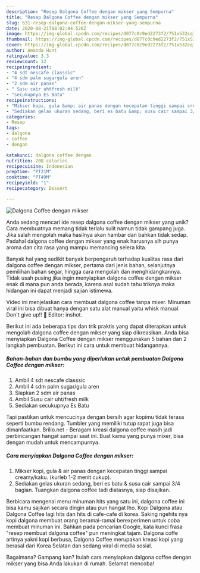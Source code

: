 ```yaml
---
description: "Resep Dalgona Coffee dengan mikser yang Sempurna"
title: "Resep Dalgona Coffee dengan mikser yang Sempurna"
slug: 631-resep-dalgona-coffee-dengan-mikser-yang-sempurna
date: 2020-08-21T08:02:04.526Z
image: https://img-global.cpcdn.com/recipes/d077c0c9ed2273f2/751x532cq70/dalgona-coffee-dengan-mikser-foto-resep-utama.jpg
thumbnail: https://img-global.cpcdn.com/recipes/d077c0c9ed2273f2/751x532cq70/dalgona-coffee-dengan-mikser-foto-resep-utama.jpg
cover: https://img-global.cpcdn.com/recipes/d077c0c9ed2273f2/751x532cq70/dalgona-coffee-dengan-mikser-foto-resep-utama.jpg
author: Amanda Hunt
ratingvalue: 3.3
reviewcount: 12
recipeingredient:
- "4 sdt nescafe classsic"
- "4 sdm palm sugargula aren"
- "2 sdm air panas"
- " Susu cair uhtfresh milk"
- "secukupnya Es Batu"
recipeinstructions:
- "Mikser kopi, gula &amp; air panas dengan kecepatan tinggi sampai creamy/kaku. (kurleb 1-2 menit cukup)."
- "Sediakan gelas ukuran sedang, beri es batu &amp; susu cair sampai 3/4 bagian. Tuangkan dalgona coffee tadi diatasnya, siap disajikan."
categories:
- Resep
tags:
- dalgona
- coffee
- dengan

katakunci: dalgona coffee dengan 
nutrition: 208 calories
recipecuisine: Indonesian
preptime: "PT21M"
cooktime: "PT49M"
recipeyield: "1"
recipecategory: Dessert

---
```



![Dalgona Coffee dengan mikser](https://img-global.cpcdn.com/recipes/d077c0c9ed2273f2/751x532cq70/dalgona-coffee-dengan-mikser-foto-resep-utama.jpg)

Anda sedang mencari ide resep dalgona coffee dengan mikser yang unik? Cara membuatnya memang tidak terlalu sulit namun tidak gampang juga. Jika salah mengolah maka hasilnya akan hambar dan bahkan tidak sedap. Padahal dalgona coffee dengan mikser yang enak harusnya sih punya aroma dan cita rasa yang mampu memancing selera kita.

Banyak hal yang sedikit banyak berpengaruh terhadap kualitas rasa dari dalgona coffee dengan mikser, pertama dari jenis bahan, selanjutnya pemilihan bahan segar, hingga cara mengolah dan menghidangkannya. Tidak usah pusing jika ingin menyiapkan dalgona coffee dengan mikser enak di mana pun anda berada, karena asal sudah tahu triknya maka hidangan ini dapat menjadi sajian istimewa.

Video ini menjelaskan cara membuat dalgona coffee tanpa mixer. Minuman viral ini bisa dibuat hanya dengan satu alat manual yaitu whisk manual. Don&#39;t give up!! 💪 Editor: inshot.


Berikut ini ada beberapa tips dan trik praktis yang dapat diterapkan untuk mengolah dalgona coffee dengan mikser yang siap dikreasikan. Anda bisa menyiapkan Dalgona Coffee dengan mikser menggunakan 5 bahan dan 2 langkah pembuatan. Berikut ini cara untuk membuat hidangannya.

<!--inarticleads1-->

##### Bahan-bahan dan bumbu yang diperlukan untuk pembuatan Dalgona Coffee dengan mikser:

1. Ambil 4 sdt nescafe classsic
1. Ambil 4 sdm palm sugar/gula aren
1. Siapkan 2 sdm air panas
1. Ambil  Susu cair uht/fresh milk
1. Sediakan secukupnya Es Batu


Tapi pastikan untuk mencucinya dengan bersih agar kopimu tidak terasa seperti bumbu rendang. Tumbler yang memiliki tutup rapat juga bisa dimanfaatkan. Brilio.net - Beragam kreasi dalgona coffee masih jadi perbincangan hangat sampai saat ini. Buat kamu yang punya mixer, bisa dengan mudah untuk mencampurnya. 

<!--inarticleads2-->

##### Cara menyiapkan Dalgona Coffee dengan mikser:

1. Mikser kopi, gula &amp; air panas dengan kecepatan tinggi sampai creamy/kaku. (kurleb 1-2 menit cukup).
1. Sediakan gelas ukuran sedang, beri es batu &amp; susu cair sampai 3/4 bagian. Tuangkan dalgona coffee tadi diatasnya, siap disajikan.


Berbicara mengenai menu minuman hits yang satu ini, dalgona coffee ini bisa kamu sajikan secara dingin atau pun hangat lho. Kopi Dalgona atau Dalgona Coffee lagi hits dan hits di cafe-cafe di korea. Saking ngehits nya kopi dalgona membuat orang beramai-ramai berexperimen untuk coba membuat minuman ini. Bahkan pada pencarian Google, kata kunci frasa &#34;resep membuat dalgona coffee&#34; pun meningkat tajam. Dalgona coffe artinya yakni kopi berbusa, Dalgona Coffee merupakan kreasi kopi yang berasal dari Korea Selatan dan sedang viral di media sosial. 

Bagaimana? Gampang kan? Itulah cara menyiapkan dalgona coffee dengan mikser yang bisa Anda lakukan di rumah. Selamat mencoba!
